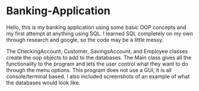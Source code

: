 # Banking-Application

Hello, this is my banking application using some basic OOP concepts and my first attempt at anything using SQL. I learned SQL completely on my own through research and google, so the code may be a little messy.

The CheckingAccount, Customer, SavingsAccount, and Employee classes create the oop objects to add to the databases. The Main class gives all the functionality to the program and lets the user control what they want to do through the menu options. This program does not use a GUI, it is all console/terminal based. I also included screenshots of an example of what the databases would look like.
